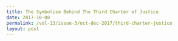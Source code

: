 ```yaml
---
title: The Symbolism Behind The Third Charter of Justice
date: 2017-10-08
permalink: /vol-13/issue-3/oct-dec-2017/third-charter-justice
layout: post
---
```

